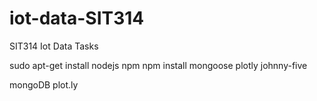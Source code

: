 # iot-data-SIT314
SIT314 Iot Data Tasks

sudo apt-get install nodejs npm
npm install mongoose plotly johnny-five 

mongoDB
plot.ly
